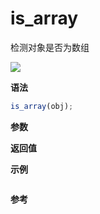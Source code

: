# is_array

检测对象是否为数组

![](https://img.shields.io/badge/-Array-blue)

**语法**

```js
is_array(obj);
```

**参数**

**返回值**

**示例**

```js

```

**参考**
